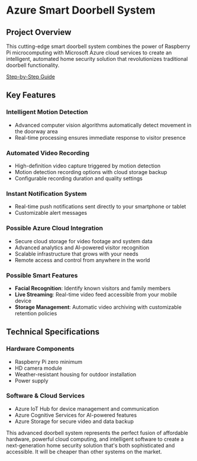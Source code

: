 # Azure Smart Doorbell System

## Project Overview

This cutting-edge smart doorbell system combines the power of Raspberry Pi microcomputing with Microsoft Azure cloud services to create an intelligent, automated home security solution that revolutionizes traditional doorbell functionality.

[Step-by-Step Guide](StepByStep-01.md)

## Key Features

### Intelligent Motion Detection
- Advanced computer vision algorithms automatically detect movement in the doorway area
- Real-time processing ensures immediate response to visitor presence

### Automated Video Recording
- High-definition video capture triggered by motion detection
- Motion detection recording options with cloud storage backup
- Configurable recording duration and quality settings

### Instant Notification System
- Real-time push notifications sent directly to your smartphone or tablet
- Customizable alert messages

### Possible Azure Cloud Integration
- Secure cloud storage for video footage and system data
- Advanced analytics and AI-powered visitor recognition
- Scalable infrastructure that grows with your needs
- Remote access and control from anywhere in the world

### Possible Smart Features
- **Facial Recognition**: Identify known visitors and family members
- **Live Streaming**: Real-time video feed accessible from your mobile device
- **Storage Management**: Automatic video archiving with customizable retention policies

## Technical Specifications

### Hardware Components
- Raspberry Pi zero minimum
- HD camera module
- Weather-resistant housing for outdoor installation
- Power supply

### Software & Cloud Services
- Azure IoT Hub for device management and communication
- Azure Cognitive Services for AI-powered features
- Azure Storage for secure video and data backup


This advanced doorbell system represents the perfect fusion of affordable hardware, powerful cloud computing, and intelligent software to create a next-generation home security solution that's both sophisticated and accessible. It will be cheaper than other systems on the market.
